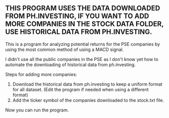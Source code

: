 ## THIS PROGRAM USES THE DATA DOWNLOADED FROM PH.INVESTING, IF YOU WANT TO ADD MORE COMPANIES IN THE STOCK DATA FOLDER, USE HISTORICAL DATA FROM PH.INVESTING.

This is a program for analyzing potential returns for the PSE companies by using the most common method of using a MACD signal.

I didn't use all the public companies in the PSE as I don't know yet how to automate the downloading of historical data from ph.investing.

Steps for adding more companies:
  1. Download the historical data from ph.investing to keep a uniform format for all dataset. (Edit the program if needed when using a different format)
  2. Add the ticker symbol of the companies downloaded to the stock.txt file.

Now you can run the program.
